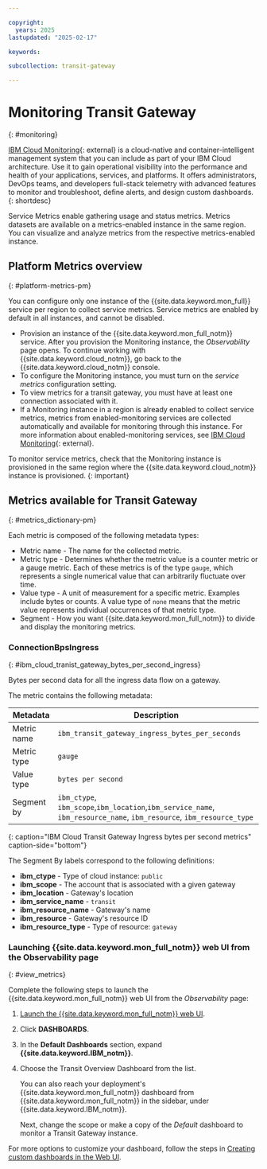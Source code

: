 ```yaml
---

copyright:
  years: 2025
lastupdated: "2025-02-17"

keywords:

subcollection: transit-gateway

---
```


# Monitoring Transit Gateway
{: #monitoring}

[IBM Cloud Monitoring](https://www.ibm.com/products/cloud-monitoring){: external} is a cloud-native and container-intelligent management system that you can include as part of your IBM Cloud architecture. Use it to gain operational visibility into the performance and health of your applications, services, and platforms. It offers administrators, DevOps teams, and developers full-stack telemetry with advanced features to monitor and troubleshoot, define alerts, and design custom dashboards.
{: shortdesc}

Service Metrics enable gathering usage and status metrics. Metrics datasets are available on a metrics-enabled instance in the same region. You can visualize and analyze metrics from the respective metrics-enabled instance.

## Platform Metrics overview
{: #platform-metrics-pm}

You can configure only one instance of the {{site.data.keyword.mon_full}} service per region to collect service metrics. Service metrics are enabled by default in all instances, and cannot be disabled.

- Provision an instance of the {{site.data.keyword.mon_full_notm}} service. After you provision the Monitoring instance, the *Observability* page opens. To continue working with {{site.data.keyword.cloud_notm}}, go back to the {{site.data.keyword.cloud_notm}} console.
- To configure the Monitoring instance, you must turn on the *service metrics* configuration setting.
- To view metrics for a transit gateway, you must have at least one connection associated with it.
- If a Monitoring instance in a region is already enabled to collect service metrics, metrics from enabled-monitoring services are collected automatically and available for monitoring through this instance. For more information about enabled-monitoring services, see [IBM Cloud Monitoring](https://www.ibm.com/products/cloud-monitoring){: external}.

To monitor service metrics, check that the Monitoring instance is provisioned in the same region where the {{site.data.keyword.cloud_notm}} instance is provisioned.
{: important}

## Metrics available for Transit Gateway
{: #metrics_dictionary-pm}

Each metric is composed of the following metadata types:

* Metric name - The name for the collected metric.
* Metric type - Determines whether the metric value is a counter metric or a gauge metric. Each of these metrics is of the type `gauge`, which represents a single numerical value that can arbitrarily fluctuate over time.
* Value type - A unit of measurement for a specific metric. Examples include bytes or counts. A value type of `none` means that the metric value represents individual occurrences of that metric type.
* Segment - How you want {{site.data.keyword.mon_full_notm}} to divide and display the monitoring metrics.

### ConnectionBpsIngress
{: #ibm_cloud_tranist_gateway_bytes_per_second_ingress}

Bytes per second data for all the ingress data flow on a gateway.

The metric contains the following metadata:

| Metadata | Description |
|----------|-------------|
| Metric name | `ibm_transit_gateway_ingress_bytes_per_seconds` |
| Metric type | `gauge` |
| Value type | `bytes per second`|
| Segment by |`ibm_ctype`, `ibm_scope`,`ibm_location`,`ibm_service_name`, `ibm_resource_name`, `ibm_resource`, `ibm_resource_type`|
{: caption="IBM Cloud Transit Gateway Ingress bytes per second metrics" caption-side="bottom"}

The Segment By labels correspond to the following definitions:

* **ibm_ctype** - Type of cloud instance: `public`
* **ibm_scope** - The account that is associated with a given gateway
* **ibm_location** - Gateway's location
* **ibm_service_name** - `transit`
* **ibm_resource_name** - Gateway's name
* **ibm_resource** - Gateway's resource ID
* **ibm_resource_type** - Type of resource: `gateway`

### Launching {{site.data.keyword.mon_full_notm}} web UI from the Observability page
{: #view_metrics}

Complete the following steps to launch the {{site.data.keyword.mon_full_notm}} web UI from the *Observability* page:

1. [Launch the {{site.data.keyword.mon_full_notm}} web UI](/docs/monitoring?topic=monitoring-launch).
1. Click **DASHBOARDS**.
1. In the **Default Dashboards** section, expand **{{site.data.keyword.IBM_notm}}**.
1. Choose the Transit Overview Dashboard from the list.

   You can also reach your deployment's {{site.data.keyword.mon_full_notm}} dashboard from {{site.data.keyword.mon_full_notm}} in the sidebar, under {{site.data.keyword.IBM_notm}}.

   Next, change the scope or make a copy of the *Default* dashboard to monitor a Transit Gateway instance.

For more options to customize your dashboard, follow the steps in [Creating custom dashboards in the Web UI](/docs/monitoring?topic=monitoring-dashboards#dashboards_create).
